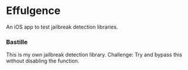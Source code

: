 # Effulgence

An iOS app to test jailbreak detection libraries.

### Bastille

This is my own jailbreak detection library. Challenge: Try and bypass this without disabling the function.
